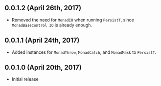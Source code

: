 ## 0.0.1.2 (April 26th, 2017)

- Removed the need for `MonadIO` when running `PersistT`, since `MonadBaseControl IO` is already enough.

## 0.0.1.1 (April 24th, 2017)

- Added instances for `MonadThrow`, `MonadCatch`, and `MonadMask` to `PersistT`.

## 0.0.1.0 (April 20th, 2017)

- Initial release
